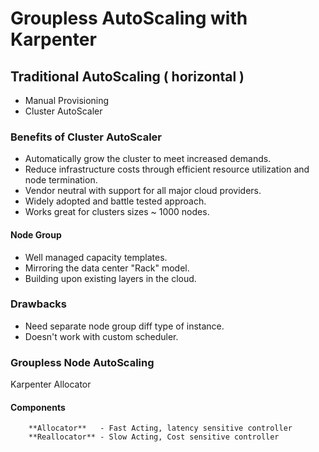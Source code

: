 # Groupless AutoScaling with Karpenter #

## Traditional AutoScaling ( horizontal ) ##

* Manual Provisioning
* Cluster AutoScaler

### Benefits of Cluster AutoScaler
* Automatically grow the cluster to meet increased demands.
* Reduce infrastructure costs through efficient resource utilization and node termination.
* Vendor neutral with support for all major cloud providers.
* Widely adopted and battle tested approach.
* Works great for clusters sizes ~ 1000 nodes.

#### Node Group
* Well managed capacity templates.
* Mirroring the data center "Rack" model.
* Building upon existing layers in the cloud.

### Drawbacks
* Need separate node group diff type of instance.
* Doesn't work with custom scheduler.

### Groupless Node AutoScaling
Karpenter Allocator

#### Components
```
    **Allocator**   - Fast Acting, latency sensitive controller
    **Reallocator** - Slow Acting, Cost sensitive controller
```
